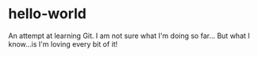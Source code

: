 # hello-world
An attempt at learning Git.
I am not sure what I'm doing so far...
But what I know...is I'm loving every bit of it!
